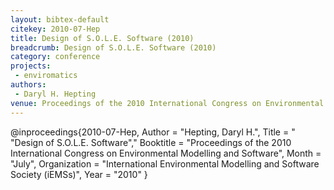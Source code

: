 ```yaml
---
layout: bibtex-default
citekey: 2010-07-Hep
title: Design of S.O.L.E. Software (2010)
breadcrumb: Design of S.O.L.E. Software (2010)
category: conference
projects:
 - enviromatics
authors:
 - Daryl H. Hepting
venue: Proceedings of the 2010 International Congress on Environmental Modelling and Software
---
```

@inproceedings{2010-07-Hep,
	Author =  "Hepting, Daryl H.",
	Title = " "Design of S.O.L.E. Software","
	Booktitle =  "Proceedings of the 2010 International Congress on Environmental Modelling and Software",
	Month =  "July",
	Organization =  "International Environmental Modelling and Software Society (iEMSs)",
	Year =  "2010"
}
